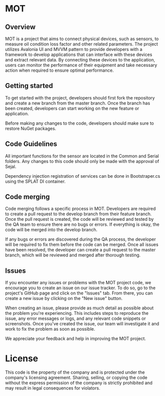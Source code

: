 # MOT
## Overview
MOT is a project that aims to connect physical devices, such as sensors, to measure oil condition loss factor and other related parameters. The project utilizes Avalonia UI and MVVM pattern to provide developers with a framework to develop applications that can interface with these devices and extract relevant data. By connecting these devices to the application, users can monitor the performance of their equipment and take necessary action when required to ensure optimal performance.
## Getting started
To get started with the project, developers should first fork the repository and create a new branch from the master branch. Once the branch has been created, developers can start working on the new feature or application.

Before making any changes to the code, developers should make sure to restore NuGet packages.

## Code Guidelines
All important functions for the sensor are located in the Common and Serial folders. Any changes to this code should only be made with the approval of Sejal.

Dependency injection registration of services can be done in Bootstraper.cs using the SPLAT DI container.

## Code merging
Code merging follows a specific process in MOT. Developers are required to create a pull request to the develop branch from their feature branch. Once the pull request is created, the code will be reviewed and tested by the QA team to ensure there are no bugs or errors. If everything is okay, the code will be merged into the develop branch.

If any bugs or errors are discovered during the QA process, the developer will be required to fix them before the code can be merged. Once all issues have been resolved, the developer can create a pull request to the master branch, which will be reviewed and merged after thorough testing.

## Issues 
If you encounter any issues or problems with the MOT project code, we encourage you to create an issue on our issue tracker. To do so, go to the project's GitHub page and click on the "Issues" tab. From there, you can create a new issue by clicking on the "New issue" button.

When creating an issue, please provide as much detail as possible about the problem you're experiencing. This includes steps to reproduce the issue, any error messages or logs, and any relevant code snippets or screenshots. Once you've created the issue, our team will investigate it and work to fix the problem as soon as possible.

We appreciate your feedback and help in improving the MOT project.

# License
This code is the property of the company and is protected under the company's licensing agreement. Sharing, selling, or copying the code without the express permission of the company is strictly prohibited and may result in legal consequences for violators.

